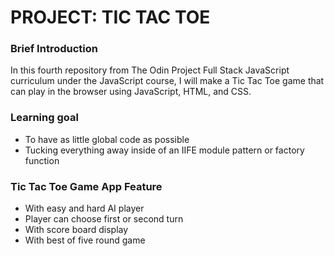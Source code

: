 # PROJECT: TIC TAC TOE

### Brief Introduction
In this fourth repository from The Odin Project Full Stack JavaScript curriculum under the JavaScript course, I will make a Tic Tac Toe game that can play in the browser using JavaScript, HTML, and CSS.


### Learning goal
- To have as little global code as possible
- Tucking everything away inside of an IIFE module pattern or factory function


### Tic Tac Toe Game App Feature
- With easy and hard AI player
- Player can choose first or second turn
- With score board display
- With best of five round game